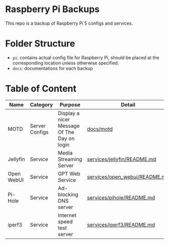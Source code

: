 # Raspberry Pi Backups

This repo is a backup of Raspberry Pi 5 configs and services.

# Folder Structure

- `pi`: contains actual config file for Raspberry Pi, should be placed at the corresponding location unless otherwise specified.
- `docs`: documentations for each backup

# Table of Content

| Name       | Category       | Purpose                                     | Detail                                                         |
| ---------- | -------------- | ------------------------------------------- | -------------------------------------------------------------- |
| MOTD       | Server Configs | Display a nicer Message Of The Day on login | [docs/motd](docs/motd/README.md)                               |
| Jellyfin   | Service        | Media Streaming Server                      | [services/jellyfin/README.md](services/jellyfin/README.md)     |
| Open WebUI | Service        | GPT Web Service                             | [services/open_webui/README.md](services/open_webui/README.md) |
| Pi-Hole    | Service        | Ad-blocking DNS server                      | [services/pihole/README.md](services/pihole/README.md)         |
| iperf3     | Service        | Internet speed test server                  | [services/iperf3/README.md](services/iperf3/README.md)         |
